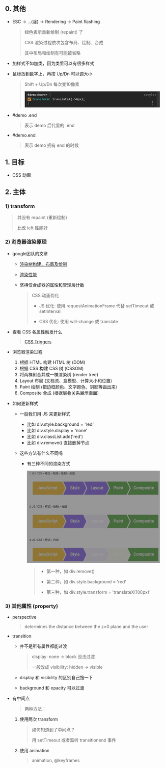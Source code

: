 ## 0. 其他

* ESC -> ...(竖) -> Rendering -> Paint flashing

    > 绿色表示重新绘制 (repaint) 了
    >
    > CSS 渲染过程依次包含布局、绘制、合成
    >
    > 其中布局和绘制有可能被省略

* 加样式不如加类，因为类里可以有很多样式

* 鼠标放到数字上，再按 Up/Dn 可以调大小

    > Shift + Up/Dn 每次变10像素
    >
    > ![](../img/move-1.png)

* \#demo .end 
  
    > 表示 demo 后代里的 .end

* \#demo.end

    > 表示 demo 拥有 end 的时候

## 1. 目标

* CSS 动画

## 2. 主体

### 1) transform

> 并没有 repaint (重新绘制)
>
> 比改 left 性能好

### 2) 浏览器渲染原理

* google团队的文章

    * [渲染树构建、布局及绘制](https://developers.google.com/web/fundamentals/performance/critical-rendering-path/render-tree-construction)
    * [渲染性能](https://developers.google.com/web/fundamentals/performance/rendering/)
    * [坚持仅合成器的属性和管理层计数](https://developers.google.com/web/fundamentals/performance/rendering/stick-to-compositor-only-properties-and-manage-layer-count)

        > CSS 动画优化
        >
        >  * JS 优化: 使用 requestAnimationFrame 代替 setTimeout 或 setInterval
        >
        >  * CSS 优化: 使用 will-change 或 translate


* 查看 CSS 各属性触发什么

    > [CSS Triggers](https://csstriggers.com/) 

* 浏览器渲染过程

    1. 根据 HTML 构建 HTML 树 (DOM)
    2. 根据 CSS 构建 CSS 树 (CSSOM)
    3. 将两棵树合并成一棵渲染树 (render tree)
    4. Layout 布局 (文档流、盒模型、计算大小和位置)
    5. Paint 绘制 (把边框颜色、文字颜色、阴影等画出来)
    6. Composite 合成 (根据层叠关系展示画面)

* 如何更新样式

    * 一般我们用 JS 来更新样式
  
        * 比如 div.style.background = 'red'
        * 比如 div.style.display = 'none'
        * 比如 div.classList.add('red')
        * 比如 div.remove() 直接删掉节点

    * 这些方法有什么不同吗

        * 有三种不同的渲染方式 

            ![](../img/render.png)
            
            > * 第一种，如 div.remove()
            >
            > * 第二种，如 div.style.background = 'red'
            >
            > * 第三种，如 div.style.transform = 'translateX(100px)'


### 3) 其他属性 (property)

* perspective
    
    > determines the distance between the z=0 plane and the user

* transition

    * 并不是所有属性都能过渡

        > display: none -> block 没法过渡
        >
        > 一般改成 visibility: hidden -> visible

    * display 和 visibility 的区别自己搜一下
    * background 和 opacity 可以过渡

* 有中间点
    
    > 两种方法：

    1. 使用两次 transform

        > 如何知道到了中间点？
        >
        > 用 setTimeout 或者监听 transitionend 事件

    2. 使用 animation

        > animation, @keyframes



